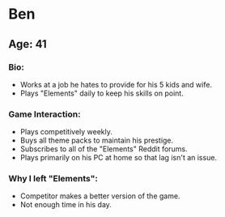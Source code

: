 # Ben

## Age: 41
### Bio:
  - Works at a job he hates to provide for his 5 kids and wife.
  - Plays "Elements" daily to keep his skills on point.
### Game Interaction:
  - Plays competitively weekly.
  - Buys all theme packs to maintain his prestige.
  - Subscribes to all of the "Elements" Reddit forums.
  - Plays primarily on his PC at home so that lag isn't an issue.
### Why I left "Elements":
  - Competitor makes a better version of the game.
  - Not enough time in his day.
